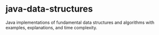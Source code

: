 # java-data-structures
Java implementations of fundamental data structures and algorithms with examples, explanations, and time complexity.
